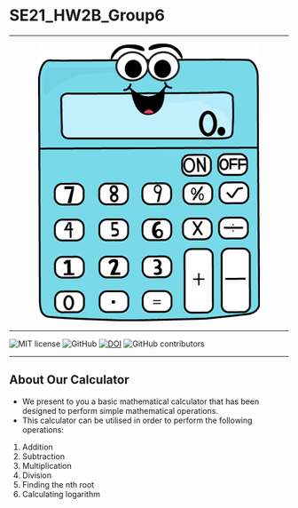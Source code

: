 # SE21_HW2B_Group6
<hr>
<p align="center">
<a><img  height=500 width=400 
  src="https://github.com/deekay2310/SE21_HW2B_Group6/blob/bb05816f23dafc5f81001ace12866d5c941c22e4/docs/calculator.png" alt="Let's calculate!"></a>
</p>
<hr>

![MIT license](https://img.shields.io/badge/License-MIT-green.svg)
![GitHub](https://img.shields.io/badge/Language-Python-blue.svg)
[![DOI](https://zenodo.org/badge/402163465.svg)](https://zenodo.org/badge/latestdoi/402163465)
![GitHub contributors](https://img.shields.io/github/contributors/deekay2310/SE21_HW2B_Group6)
<hr>

## About Our Calculator
- We present to you a basic mathematical calculator that has been designed to perform simple mathematical operations.
- This calculator can be utilised in order to perform the following operations:
1. Addition
2. Subtraction
3. Multiplication
4. Division
5. Finding the nth root
6. Calculating logarithm
